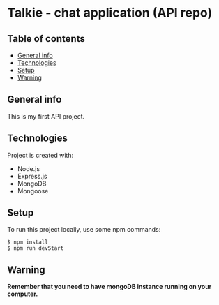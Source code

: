 # Talkie - chat application (API repo)

## Table of contents
* [General info](#general-info)
* [Technologies](#technologies)
* [Setup](#setup)
* [Warning](#warning)

## General info
This is my first API project.

## Technologies
Project is created with:
* Node.js
* Express.js
* MongoDB
* Mongoose

## Setup
To run this project locally, use some npm commands:
```
$ npm install
$ npm run devStart
```

## Warning
**Remember that you need to have mongoDB instance running on your computer.**